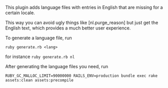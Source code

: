This plugin adds language files with entries in English that are missing for a certain locale.

This way you can avoid ugly things like [nl.purge_reason] but just get the English text, which provides a much better user experience.

To generate a language file, run

`ruby generate.rb <lang>`

for instance `ruby generate.rb nl`

After generating the language files you need, run

`RUBY_GC_MALLOC_LIMIT=90000000 RAILS_ENV=production bundle exec rake assets:clean assets:precompile`


